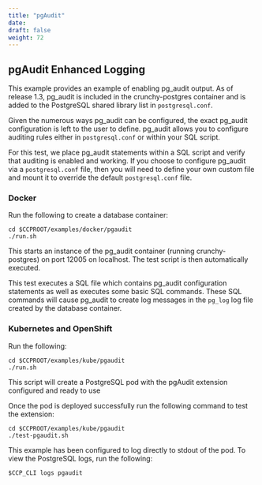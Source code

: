 ```yaml
---
title: "pgAudit"
date:
draft: false
weight: 72
---
```


## pgAudit Enhanced Logging

This example provides an example of enabling pg_audit output.
As of release 1.3, pg_audit is included in the crunchy-postgres
container and is added to the PostgreSQL shared library list in
`postgresql.conf`.

Given the numerous ways pg_audit can be configured, the exact
pg_audit configuration is left to the user to define.  pg_audit
allows you to configure auditing rules either in `postgresql.conf`
or within your SQL script.

For this test, we place pg_audit statements within a SQL script
and verify that auditing is enabled and working.  If you choose
to configure pg_audit via a `postgresql.conf` file, then you will
need to define your own custom file and mount it to override the
default `postgresql.conf` file.

### Docker

Run the following to create a database container:
```
cd $CCPROOT/examples/docker/pgaudit
./run.sh
```

This starts an instance of the pg_audit container (running crunchy-postgres)
on port 12005 on localhost. The test script is then automatically executed.

This test executes a SQL file which contains pg_audit configuration
statements as well as executes some basic SQL commands.  These
SQL commands will cause pg_audit to create log messages in
the `pg_log` log file created by the database container.

### Kubernetes and OpenShift

Run the following:
```
cd $CCPROOT/examples/kube/pgaudit
./run.sh
```

This script will create a PostgreSQL pod with the pgAudit extension configured and ready
to use

Once the pod is deployed successfully run the following command to test the extension:

```
cd $CCPROOT/examples/kube/pgaudit
./test-pgaudit.sh
```

This example has been configured to log directly to stdout of the pod.  To view the PostgreSQL logs,
run the following:

```
$CCP_CLI logs pgaudit
```
